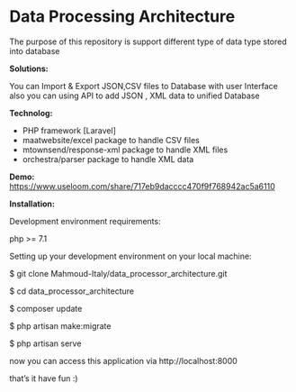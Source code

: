 <h1>Data Processing Architecture</h1>
    
<p>The purpose of this repository is support different type of data type stored into database</p>
   
         
<b>Solutions:</b> 
 
You can Import & Export JSON,CSV files to Database with user Interface
also you can using API to add JSON , XML data to unified Database
     
<b>Technolog:</b>  
<ul>
    <li>PHP framework [Laravel]</li>    
      
<li>maatwebsite/excel   		  package to handle CSV files</li>

<li>mtownsend/response-xml   package to handle XML files</li>   
 
<li>orchestra/parser 		  package to handle XML data</li>
</ul>  


<b>Demo:</b>
https://www.useloom.com/share/717eb9dacccc470f9f768942ac5a6110


<b>Installation:</b>

Development environment requirements:   

php >= 7.1
  


Setting up your development environment on your local machine: 

$ git clone Mahmoud-Italy/data_processor_architecture.git

$ cd data_processor_architecture

$ composer update

$ php artisan make:migrate

$ php artisan serve

now you can access this application via http://localhost:8000


that’s it have fun :)


